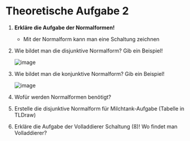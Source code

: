 # Theoretische Aufgabe 2

1. **Erkläre die Aufgabe der Normalformen!**
   * Mit der Normalform kann man eine Schaltung zeichnen
2. Wie bildet man die disjunktive Normalform? Gib ein Beispiel!

   ![image](https://github.com/user-attachments/assets/edbafe83-8d8a-407f-adab-f04236ef1919)

5. Wie bildet man die konjunktive Normalform? Gib ein Beispiel!
   
   ![image](https://github.com/user-attachments/assets/7d4d4042-bbdd-4fdf-9910-3e6f218a28d8)

7. Wofür werden Normalformen benötigt?
8. Erstelle die disjunktive Normalform für Milchtank-Aufgabe (Tabelle in TLDraw)

   
10. Erkläre die Aufgabe der Volladdierer Schaltung (8)! Wo findet man Volladdierer?
